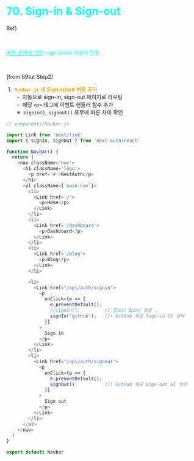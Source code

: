# <span style="color:cyan">70. Sign-in & Sign-out</span>

Ref) &nbsp;

<br />

<span style="color:cyan"><u>버튼 클릭에 의한</u> sign in/out 사용자 인증</span>


<br />

(from 69tut Step2)

&nbsp;1. &nbsp;<span style="color:orange"><b>`Navbar.js` 내 Sign in/out 버튼 추가</b></span>  
&nbsp; &nbsp; &nbsp; &nbsp;- &nbsp;자동으로 sign-in, sign-out 페이지로 라우팅  
&nbsp; &nbsp; &nbsp; &nbsp;- &nbsp;해당 `<p>` 테그에 이벤트 핸들러 함수 추가  
&nbsp; &nbsp; &nbsp; &nbsp;※ &nbsp;`signin()`, `signout()` 유무에 따른 차이 확인

```js
// components/Navbar.js

import Link from 'next/link'
import { signIn, signOut } from 'next-auth/react'

function Navbar() {
  return (
    <nav className='nav'>
      <h1 className='logo'>
        <p href='#'>NextAuth</p>
      </h1>
      <ul className={`main-nav`}>
        <li>
          <Link href='/'>
            <p>Home</p>
          </Link>
        </li>
        <li>
          <Link href='/dashboard'>
            <p>Dashboard</p>
          </Link>
        </li>
        <li>
          <Link href='/blog'>
            <p>Blog</p>
          </Link>
        </li>

        <li>
          <Link href="/api/auth/signin">
            <p
              onClick={e => {
                e.preventDefault();
                //signIn();         // 있으나 없으나 동일 ..
                signIn('github');   //! GitHub 제공 Sign-in UI 생략
              }}              
            >
              Sign in
            </p>
          </Link>
        </li>  
        <li>
          <Link href="/api/auth/signout">
            <p
              onClick={e => {
                e.preventDefault();
                signOut();          //! GitHub 제공 Sign-out UI 생략
              }}              
            >
              Sign out
            </p>
          </Link>          
        </li>
      </ul>
    </nav>
  )
}

export default Navbar
```


